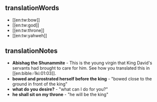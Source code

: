 ## translationWords

* [[en:tw:bow]]
* [[en:tw:god]]
* [[en:tw:throne]]
* [[en:tw:yahweh]]

## translationNotes

* **Abishag the Shunammite** - This is the young virgin that King David's servants had brought to care for him. See how you translated this in [[en:bible:notes:1ki:01:03]].
* **bowed and prostrated herself before the king** - "bowed close to the ground in front of the king"
* **what do you desire?** - "what can I do for you?"
* **he shall sit on my throne** - "he will be the king"
